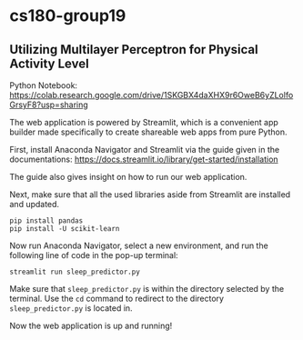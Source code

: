 # cs180-group19
## Utilizing Multilayer Perceptron for Physical Activity Level

Python Notebook: https://colab.research.google.com/drive/1SKGBX4daXHX9r6OweB6yZLolfoGrsyF8?usp=sharing

The web application is powered by Streamlit, which is a convenient app builder made specifically to create shareable web apps from pure Python.

First, install Anaconda Navigator and Streamlit via the guide given in the documentations:
https://docs.streamlit.io/library/get-started/installation

The guide also gives insight on how to run our web application.

Next, make sure that all the used libraries aside from Streamlit are installed and updated.
```
pip install pandas
pip install -U scikit-learn
```

Now run Anaconda Navigator, select a new environment, and run the following line of code in the pop-up terminal:
```
streamlit run sleep_predictor.py
```

Make sure that ``sleep_predictor.py`` is within the directory selected by the terminal. Use the ``cd`` command to redirect to the directory ``sleep_predictor.py`` is located in.

Now the web application is up and running! 
